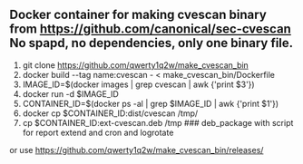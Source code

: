 Docker container for making cvescan binary from https://github.com/canonical/sec-cvescan No spapd, no dependencies, only one binary file.
---
1) git clone https://github.com/qwerty1q2w/make_cvescan_bin
2) docker build --tag name:cvescan - < make_cvescan_bin/Dockerfile
4) IMAGE_ID=$(docker images | grep cvescan | awk {'print $3'})
5) docker run -d $IMAGE_ID
6) CONTAINER_ID=$(docker ps -al | grep $IMAGE_ID | awk {'print $1'})
7) docker cp $CONTAINER_ID:dist/cvescan /tmp/
8) cp $CONTAINER_ID:ext-cvescan.deb /tmp    ### deb_package with script for report extend and cron and logrotate

or use https://github.com/qwerty1q2w/make_cvescan_bin/releases/
